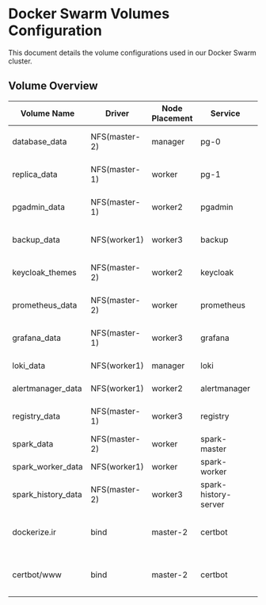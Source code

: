 # Docker Swarm Volumes Configuration

This document details the volume configurations used in our Docker Swarm cluster.

## Volume Overview

| Volume Name        | Driver | Node Placement | Service         | Purpose                          | Status |
|--------------------|--------|---------------|-----------------|-----------------------------------|--------|
| database_data      | NFS(master-2) | manager      | pg-0            | PostgreSQL primary data directory | Active |
| replica_data       | NFS(master-1) | worker       | pg-1            | PostgreSQL replica data directory | Active |
| pgadmin_data       | NFS(master-1) | worker2      | pgadmin         | PgAdmin configuration and data    | Active |
| backup_data        | NFS(worker1)  | worker3      | backup          | Database backups storage          | Active |
| keycloak_themes    | NFS(master-2) | worker2      | keycloak        | Custom Keycloak themes            | Active |
| prometheus_data    | NFS(master-2) | worker       | prometheus      | Prometheus TSDB storage           | Active |
| grafana_data       | NFS(master-1) | worker3      | grafana         | Grafana dashboards and data       | Active |
| loki_data          | NFS(worker1)  | manager      | loki            | Loki logs storage                 | Active |
| alertmanager_data  | NFS(worker1)  | worker2      | alertmanager    | Alertmanager data                 | Active |
| registry_data      | NFS(master-1) | worker3      | registry        | Docker Registry storage           | Active |
| spark_data         | NFS(master-2) | worker       | spark-master    | Spark master data                 | Active |
| spark_worker_data  | NFS(worker1)  | worker       | spark-worker    | Spark worker data                 | Active |
| spark_history_data | NFS(master-2) | worker3      | spark-history-server | Spark job history logs       | TODO   |
| dockerize.ir       | bind          | master-2     | certbot         | SSL certificates and verification | TODO   |
| certbot/www        | bind          | master-2     | certbot         | SSL certificates and verification | TODO   |
